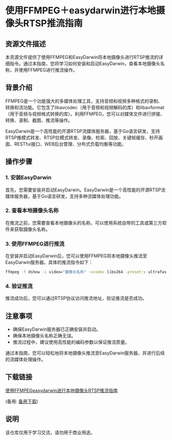 # 使用FFMPEG＋easydarwin进行本地摄像头RTSP推流指南

## 资源文件描述

本资源文件提供了使用FFMPEG和EasyDarwin将本地摄像头进行RTSP推流的详细指令。通过本指南，您将学习如何安装和启动EasyDarwin，查看本地摄像头名称，并使用FFMPEG进行推流操作。

## 背景介绍

FFMPEG是一个功能强大的多媒体处理工具，支持音频和视频多种格式的录制、转换和流功能。它包含了libavcodec（用于音频和视频解码的库）和libavformat（用于音频与视频格式转换的库）。利用FFMPEG，您可以对媒体文件进行拼接、转换、录制、截图、推流等操作。

EasyDarwin是一个高性能的开源RTSP流媒体服务器，基于Go语言研发，支持RTSP推模式转发、RTSP拉模式转发、录像、检索、回放、关键帧缓存、秒开画面、RESTful接口、WEB后台管理、分布式负载均衡等功能。

## 操作步骤

### 1. 安装EasyDarwin

首先，您需要安装并启动EasyDarwin。EasyDarwin是一个高性能的开源RTSP流媒体服务器，基于Go语言研发，支持多种流媒体处理功能。

### 2. 查看本地摄像头名称

在推流之前，您需要查看本地摄像头的名称。可以使用系统自带的工具或第三方软件来获取摄像头名称。

### 3. 使用FFMPEG进行推流

在安装并启动EasyDarwin后，您可以使用FFMPEG将本地摄像头推流至EasyDarwin服务器。具体的推流指令如下：

```bash
ffmpeg -f dshow -i video="摄像头名称" -vcodec libx264 -preset:v ultrafast -tune:v zerolatency -f rtsp rtsp://localhost:554/live/test
```

### 4. 验证推流

推流成功后，您可以通过RTSP协议访问推流地址，验证推流是否成功。

## 注意事项

- 确保EasyDarwin服务器已正确安装并启动。
- 确保本地摄像头名称正确无误。
- 推流过程中，建议使用高性能的编码参数以保证推流质量。

通过本指南，您可以轻松地将本地摄像头推流至EasyDarwin服务器，并进行后续的流媒体处理操作。

## 下载链接
[使用FFMPEGeasydarwin进行本地摄像头RTSP推流指南](https://pan.quark.cn/s/ac3d0bcec87a) 

(备用: [备用下载](https://pan.baidu.com/s/1iyJF5BU7cY_yfQHgzBxmAw?pwd=1234))

## 说明

该仓库仅用于学习交流，请勿用于商业用途。
